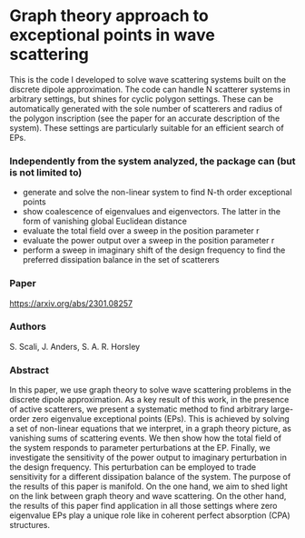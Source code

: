 # Graph theory approach to exceptional points in wave scattering
This is the code I developed to solve wave scattering systems built on the discrete dipole approximation. The code can handle N scatterer systems in arbitrary settings, but shines for cyclic polygon settings. These can be automatically generated with the sole number of scatterers and radius of the polygon inscription (see the paper for an accurate description of the system). These settings are particularly suitable for an efficient search of EPs.

### Independently from the system analyzed, the package can (but is not limited to)
- generate and solve the non-linear system to find N-th order exceptional points
- show coalescence of eigenvalues and eigenvectors. The latter in the form of vanishing global Euclidean distance
- evaluate the total field over a sweep in the position parameter r
- evaluate the power output over a sweep in the position parameter r
- perform a sweep in imaginary shift of the design frequency to find the preferred dissipation balance in the set of scatterers

### Paper
https://arxiv.org/abs/2301.08257

### Authors
S. Scali, J. Anders, S. A. R. Horsley

### Abstract
In this paper, we use graph theory to solve wave scattering problems in the discrete dipole approximation. As a key result of this work, in the presence of active scatterers, we present a systematic method to find arbitrary large-order zero eigenvalue exceptional points (EPs). This is achieved by solving a set of non-linear equations that we interpret, in a graph theory picture, as vanishing sums of scattering events. We then show how the total field of the system responds to parameter perturbations at the EP. Finally, we investigate the sensitivity of the power output to imaginary perturbation in the design frequency. This perturbation can be employed to trade sensitivity for a different dissipation balance of the system. The purpose of the results of this paper is manifold. On the one hand, we aim to shed light on the link between graph theory and wave scattering. On the other hand, the results of this paper find application in all those settings where zero eigenvalue EPs play a unique role like in coherent perfect absorption (CPA) structures.
